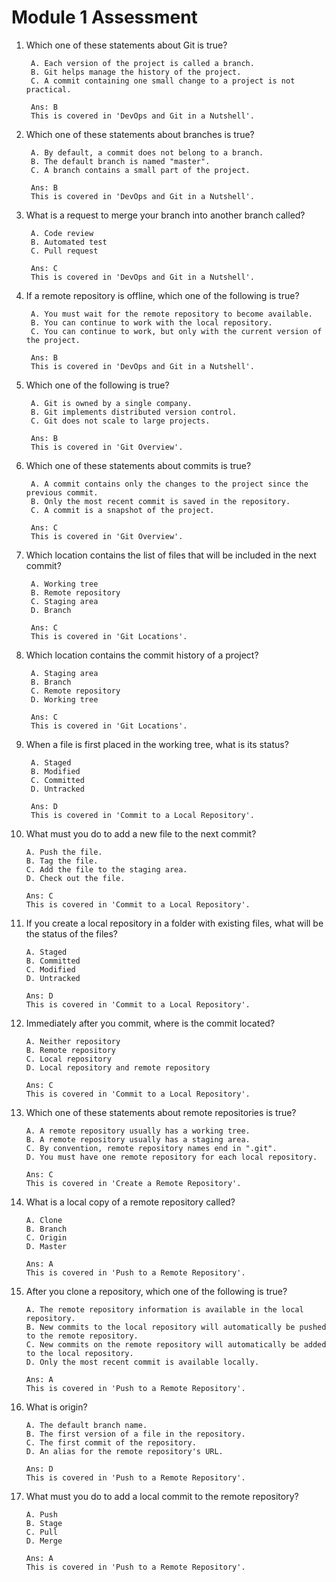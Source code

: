 # Module 1 Assessment
1. Which one of these statements about Git is true?

        
        A. Each version of the project is called a branch.
        B. Git helps manage the history of the project.
        C. A commit containing one small change to a project is not practical.

        Ans: B
        This is covered in 'DevOps and Git in a Nutshell'.


2. Which one of these statements about branches is true?
        
        A. By default, a commit does not belong to a branch.
        B. The default branch is named "master".
        C. A branch contains a small part of the project.
        
        Ans: B
        This is covered in 'DevOps and Git in a Nutshell'.


3. What is a request to merge your branch into another branch called?

        A. Code review
        B. Automated test
        C. Pull request

        Ans: C
        This is covered in 'DevOps and Git in a Nutshell'.


4. If a remote repository is offline, which one of the following is true?

        A. You must wait for the remote repository to become available.
        B. You can continue to work with the local repository.
        C. You can continue to work, but only with the current version of the project.

        Ans: B
        This is covered in 'DevOps and Git in a Nutshell'.


5. Which one of the following is true?
        
        A. Git is owned by a single company.
        B. Git implements distributed version control.
        C. Git does not scale to large projects.

        Ans: B
        This is covered in 'Git Overview'.


6. Which one of these statements about commits is true?

        A. A commit contains only the changes to the project since the previous commit.
        B. Only the most recent commit is saved in the repository.
        C. A commit is a snapshot of the project.

        Ans: C
        This is covered in 'Git Overview'.


7. Which location contains the list of files that will be included in the next commit?

        A. Working tree
        B. Remote repository
        C. Staging area
        D. Branch
        
        Ans: C
        This is covered in 'Git Locations'.


8. Which location contains the commit history of a project?

        A. Staging area
        B. Branch
        C. Remote repository
        D. Working tree

        Ans: C
        This is covered in 'Git Locations'.


9. When a file is first placed in the working tree, what is its status?

        A. Staged
        B. Modified
        C. Committed
        D. Untracked

        Ans: D
        This is covered in 'Commit to a Local Repository'.


10. What must you do to add a new file to the next commit?

        A. Push the file.
        B. Tag the file.
        C. Add the file to the staging area.
        D. Check out the file.

        Ans: C
        This is covered in 'Commit to a Local Repository'.


11. If you create a local repository in a folder with existing files, what will be the status of the files?

        A. Staged
        B. Committed
        C. Modified
        D. Untracked

        Ans: D
        This is covered in 'Commit to a Local Repository'.


12. Immediately after you commit, where is the commit located?

        A. Neither repository
        B. Remote repository
        C. Local repository
        D. Local repository and remote repository

        Ans: C
        This is covered in 'Commit to a Local Repository'.

13. Which one of these statements about remote repositories is true?

        A. A remote repository usually has a working tree.
        B. A remote repository usually has a staging area.
        C. By convention, remote repository names end in ".git".
        D. You must have one remote repository for each local repository.

        Ans: C
        This is covered in 'Create a Remote Repository'.

14. What is a local copy of a remote repository called?
        
        A. Clone
        B. Branch
        C. Origin
        D. Master

        Ans: A
        This is covered in 'Push to a Remote Repository'.

15. After you clone a repository, which one of the following is true?

        A. The remote repository information is available in the local repository.
        B. New commits to the local repository will automatically be pushed to the remote repository.
        C. New commits on the remote repository will automatically be added to the local repository.
        D. Only the most recent commit is available locally.

        Ans: A
        This is covered in 'Push to a Remote Repository'.

16. What is origin?

        A. The default branch name.
        B. The first version of a file in the repository.
        C. The first commit of the repository.
        D. An alias for the remote repository's URL.

        Ans: D
        This is covered in 'Push to a Remote Repository'.


17. What must you do to add a local commit to the remote repository?

        A. Push
        B. Stage
        C. Pull
        D. Merge

        Ans: A
        This is covered in 'Push to a Remote Repository'.

